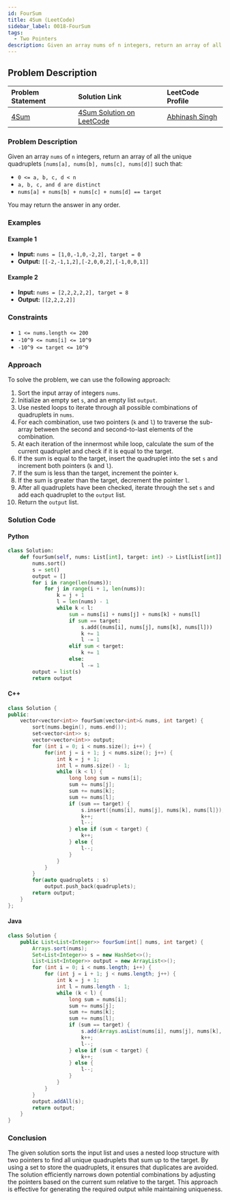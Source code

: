 ```yaml
---
id: FourSum
title: 4Sum (LeetCode)
sidebar_label: 0018-FourSum
tags:
  - Two Pointers
description: Given an array nums of n integers, return an array of all the unique quadruplets [nums[a], nums[b], nums[c], nums[d]]
---
```


## Problem Description

| Problem Statement                                       | Solution Link                                                              | LeetCode Profile                                        |
| :------------------------------------------------------ | :------------------------------------------------------------------------- | :------------------------------------------------------ |
| [4Sum](https://leetcode.com/problems/4sum/description/) | [4Sum Solution on LeetCode](https://leetcode.com/problems/4sum/solutions/) | [Abhinash Singh](https://leetcode.com/u/singhabhinash/) |

### Problem Description

Given an array `nums` of `n` integers, return an array of all the unique quadruplets `[nums[a], nums[b], nums[c], nums[d]]` such that:

- `0 <= a, b, c, d < n`
- `a, b, c, and d are distinct`
- `nums[a] + nums[b] + nums[c] + nums[d] == target`

You may return the answer in any order.

### Examples

#### Example 1

- **Input:** `nums = [1,0,-1,0,-2,2], target = 0`
- **Output:** `[[-2,-1,1,2],[-2,0,0,2],[-1,0,0,1]]`

#### Example 2

- **Input:** `nums = [2,2,2,2,2], target = 8`
- **Output:** `[[2,2,2,2]]`

### Constraints

- `1 <= nums.length <= 200`
- `-10^9 <= nums[i] <= 10^9`
- `-10^9 <= target <= 10^9`

### Approach

To solve the problem, we can use the following approach:

1. Sort the input array of integers `nums`.
2. Initialize an empty set `s`, and an empty list `output`.
3. Use nested loops to iterate through all possible combinations of quadruplets in `nums`.
4. For each combination, use two pointers (`k` and `l`) to traverse the sub-array between the second and second-to-last elements of the combination.
5. At each iteration of the innermost while loop, calculate the sum of the current quadruplet and check if it is equal to the target.
6. If the sum is equal to the target, insert the quadruplet into the set `s` and increment both pointers (`k` and `l`).
7. If the sum is less than the target, increment the pointer `k`.
8. If the sum is greater than the target, decrement the pointer `l`.
9. After all quadruplets have been checked, iterate through the set `s` and add each quadruplet to the `output` list.
10. Return the `output` list.

### Solution Code

#### Python

```python
class Solution:
    def fourSum(self, nums: List[int], target: int) -> List[List[int]]:
        nums.sort()
        s = set()
        output = []
        for i in range(len(nums)):
            for j in range(i + 1, len(nums)):
                k = j + 1
                l = len(nums) - 1
                while k < l:
                    sum = nums[i] + nums[j] + nums[k] + nums[l]
                    if sum == target:
                        s.add((nums[i], nums[j], nums[k], nums[l]))
                        k += 1
                        l -= 1
                    elif sum < target:
                        k += 1
                    else:
                        l -= 1
        output = list(s)
        return output
```

#### C++

```cpp
class Solution {
public:
    vector<vector<int>> fourSum(vector<int>& nums, int target) {
        sort(nums.begin(), nums.end());
        set<vector<int>> s;
        vector<vector<int>> output;
        for (int i = 0; i < nums.size(); i++) {
            for(int j = i + 1; j < nums.size(); j++) {
                int k = j + 1;
                int l = nums.size() - 1;
                while (k < l) {
                    long long sum = nums[i];
                    sum += nums[j];
                    sum += nums[k];
                    sum += nums[l];
                    if (sum == target) {
                        s.insert({nums[i], nums[j], nums[k], nums[l]});
                        k++;
                        l--;
                    } else if (sum < target) {
                        k++;
                    } else {
                        l--;
                    }
                }
            }
        }
        for(auto quadruplets : s)
            output.push_back(quadruplets);
        return output;
    }
};
```

#### Java

```java
class Solution {
    public List<List<Integer>> fourSum(int[] nums, int target) {
        Arrays.sort(nums);
        Set<List<Integer>> s = new HashSet<>();
        List<List<Integer>> output = new ArrayList<>();
        for (int i = 0; i < nums.length; i++) {
            for (int j = i + 1; j < nums.length; j++) {
                int k = j + 1;
                int l = nums.length - 1;
                while (k < l) {
                    long sum = nums[i];
                    sum += nums[j];
                    sum += nums[k];
                    sum += nums[l];
                    if (sum == target) {
                        s.add(Arrays.asList(nums[i], nums[j], nums[k], nums[l]));
                        k++;
                        l--;
                    } else if (sum < target) {
                        k++;
                    } else {
                        l--;
                    }
                }
            }
        }
        output.addAll(s);
        return output;
    }
}
```

### Conclusion

The given solution sorts the input list and uses a nested loop structure with two pointers to find all unique quadruplets that sum up to the target. By using a set to store the quadruplets, it ensures that duplicates are avoided. The solution efficiently narrows down potential combinations by adjusting the pointers based on the current sum relative to the target. This approach is effective for generating the required output while maintaining uniqueness.
